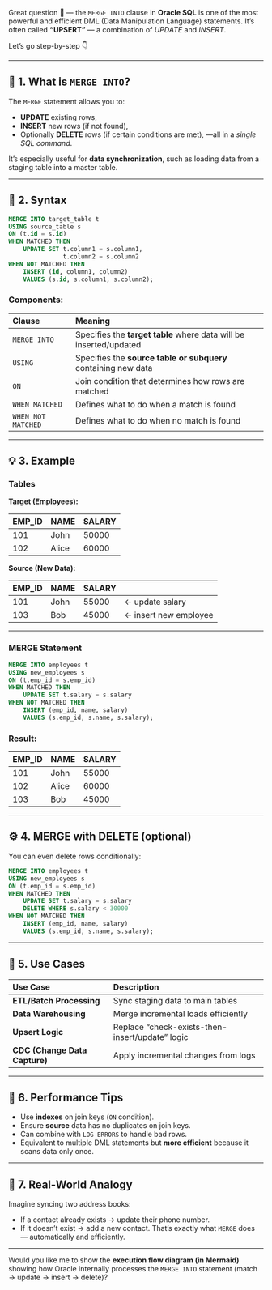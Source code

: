 Great question 👏 — the `MERGE INTO` clause in **Oracle SQL** is one of the most powerful and efficient DML (Data Manipulation Language) statements.
It’s often called **“UPSERT”** — a combination of *UPDATE* and *INSERT*.

Let’s go step-by-step 👇

---

## 🧩 1. What is `MERGE INTO`?

The `MERGE` statement allows you to:

* **UPDATE** existing rows,
* **INSERT** new rows (if not found),
* Optionally **DELETE** rows (if certain conditions are met),
  —all in a *single SQL command*.

It’s especially useful for **data synchronization**, such as loading data from a staging table into a master table.

---

## 🧠 2. Syntax

```sql
MERGE INTO target_table t
USING source_table s
ON (t.id = s.id)
WHEN MATCHED THEN
    UPDATE SET t.column1 = s.column1,
               t.column2 = s.column2
WHEN NOT MATCHED THEN
    INSERT (id, column1, column2)
    VALUES (s.id, s.column1, s.column2);
```

### Components:

| Clause             | Meaning                                                            |
| :----------------- | :----------------------------------------------------------------- |
| `MERGE INTO`       | Specifies the **target table** where data will be inserted/updated |
| `USING`            | Specifies the **source table or subquery** containing new data     |
| `ON`               | Join condition that determines how rows are matched                |
| `WHEN MATCHED`     | Defines what to do when a match is found                           |
| `WHEN NOT MATCHED` | Defines what to do when no match is found                          |

---

## 💡 3. Example

### Tables

**Target (Employees):**

| EMP_ID | NAME  | SALARY |
| :----- | :---- | :----- |
| 101    | John  | 50000  |
| 102    | Alice | 60000  |

**Source (New Data):**

| EMP_ID | NAME | SALARY |                       |
| :----- | :--- | :----- | --------------------- |
| 101    | John | 55000  | ← update salary       |
| 103    | Bob  | 45000  | ← insert new employee |

---

### MERGE Statement

```sql
MERGE INTO employees t
USING new_employees s
ON (t.emp_id = s.emp_id)
WHEN MATCHED THEN
    UPDATE SET t.salary = s.salary
WHEN NOT MATCHED THEN
    INSERT (emp_id, name, salary)
    VALUES (s.emp_id, s.name, s.salary);
```

### Result:

| EMP_ID | NAME  | SALARY |
| :----- | :---- | :----- |
| 101    | John  | 55000  |
| 102    | Alice | 60000  |
| 103    | Bob   | 45000  |

---

## ⚙️ 4. MERGE with DELETE (optional)

You can even delete rows conditionally:

```sql
MERGE INTO employees t
USING new_employees s
ON (t.emp_id = s.emp_id)
WHEN MATCHED THEN
    UPDATE SET t.salary = s.salary
    DELETE WHERE s.salary < 30000
WHEN NOT MATCHED THEN
    INSERT (emp_id, name, salary)
    VALUES (s.emp_id, s.name, s.salary);
```

---

## 🧮 5. Use Cases

| Use Case                      | Description                                     |
| :---------------------------- | :---------------------------------------------- |
| **ETL/Batch Processing**      | Sync staging data to main tables                |
| **Data Warehousing**          | Merge incremental loads efficiently             |
| **Upsert Logic**              | Replace “check-exists-then-insert/update” logic |
| **CDC (Change Data Capture)** | Apply incremental changes from logs             |

---

## 🚀 6. Performance Tips

* Use **indexes** on join keys (`ON` condition).
* Ensure **source** data has no duplicates on join keys.
* Can combine with `LOG ERRORS` to handle bad rows.
* Equivalent to multiple DML statements but **more efficient** because it scans data only once.

---

## 🔬 7. Real-World Analogy

Imagine syncing two address books:

* If a contact already exists → update their phone number.
* If it doesn’t exist → add a new contact.
  That’s exactly what `MERGE` does — automatically and efficiently.

---

Would you like me to show the **execution flow diagram (in Mermaid)** showing how Oracle internally processes the `MERGE INTO` statement (match → update → insert → delete)?

